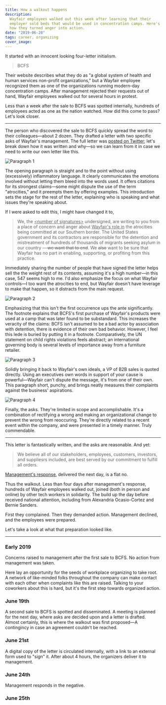 ```yaml
---
title: How a walkout happens
description:
  Wayfair employees walked out this week after learning that their
  employer sold beds that would be used in concentration camps. Here's
  how they turned anger into action.
date: "2019-06-28"
tags: career, organizing
cover_image:
---
```


It started with an innocent looking four-letter initialism.

> BCFS

Their website describes what they do as "a global system of health and
human services non-profit organizations," but a Wayfair employee
recognized them as one of the organizations running modern-day
concentration camps. After management rejected their requests out of
hand, Wayfair employees walked out for several hours in protest.

Less than a week after the sale to BCFS was spotted internally, hundreds
of employees acted as one as the nation watched. How did this come to
pass? Let's look closer.

---

The person who discovered the sale to BCFS quickly spread the word to
their colleagues—about 2 dozen. They drafted a letter with two specific
asks of Wayfair's management. The full letter was
[posted on Twitter](https://twitter.com/sun_daiz/status/1143548274240102401);
let's break down how it was written and why—so we can learn from it in
case we need to write our own letter like this.

![Paragraph 1](/images/wayfair-1.jpg)

The opening paragraph is straight and to the point without using
(excessively) inflammatory language. It clearly communicates the
emotions involved without letting them bleed into the words used. It
offers citations for its strongest claims—some might dispute the use of
the term "atrocities," and it preempts them by offering examples. This
introduction sets the stage for the rest of the letter, explaining who
is speaking and what issues they're speaking about.

If I were asked to edit this, I might have changed it to,

> We, the <ins>\<number of signatures\></ins> undersigned, are writing
> to you from a place of concern and anger about <ins>Wayfair's role
> in</ins> the atrocities being committed at our Southern border. The
> United States government and its contractors are responsible for the
> detention and mistreatment of hundreds of thousands of migrants
> seeking asylum in our country <del>-- we want that to end</del>. We
> ~~also~~ want to be sure that Wayfair has no part in enabling,
> supporting, or profiting from this practice.

Immediately sharing the number of people that have signed the letter
helps sell the the weight rest of its contents, assuming it's a high
number—in this case, 547 seems high to me. I'd also emphasize the focus
on what Wayfair controls—I too want the atrocities to end, but Wayfair
doesn't have leverage to make that happen, so it distracts from the main
request.

![Paragraph 2](/images/wayfair-2.jpg)

Emphasizing that this isn't the first occurrence ups the ante
significantly. The footnote explains that BCFS's first purchase of
Wayfair's products were used at a camp that was later found to be
substandard. This increases the veracity of the claims: BCFS isn't
assumed to be a bad actor by association with detention, there is
evidence of their own bad behavior. However, I feel this lede is buried
by putting it in a footnote. Comparatively, the UN statement on child
rights violations feels abstract; an international governing body is
several levels of importance away from a furniture retailer.

![Paragraph 3](/images/wayfair-3.jpg)

Solidly bringing it back to Wayfair's own ideals, a VP of B2B sales is
quoted directly. Using an executives own words in support of your cause
is powerful—Wayfair can't dispute the message, it's from one of their
own. This paragraph short, punchy, and brings neatly measures their
complaints against the business' aspirations.

![Paragraph 4](/images/wayfair-4.jpg)

Finally, the asks. They're limited in scope and accomplishable. It's a
combination of rectifying a wrong and making an organizational change to
prevent the wrong from reoccuring. They're directly related to a recent
event within the company, and were presented in a timely manner. Truly
commendable.

---

This letter is fantastically written, and the asks are reasonable. And
yet:

> We believe all of our stakeholders, employees, customers, investors,
> and suppliesrs included, are best served by our commitment to fulfill
> all orders.

[Management's response](https://twitter.com/FizFashizzle/status/1143530739541139457),
delivered the next day, is a flat no.

Thus the walkout. Less than four days after management's response,
hundreds of Wayfair employees walked out, joined (both in person and
online) by other tech workers in solidarity. The build up the day before
received national attention, including from Alexandria Ocasio-Cortez and
Bernie Sanders.

First they complained. Then they demanded action. Management declined,
and the employees were prepared.

Let's take a look at what that preparation looked like.

---

### Early 2019

Concerns raised to management after the first sale to BCFS. No action
from management was taken.

Here lay an opportunity for the seeds of workplace organizing to take
root. A network of like-minded folks throughout the company can make
contact with each other when complaints like this are raised. Talking to
your coworkers about this is hard, but it's the first step towards
organized action.

### June 19th

A second sale to BCFS is spotted and disseminated. A meeting is planned
for the next day, where asks are decided upon and a letter is drafted.
Almost certainly, this is where the walkout was first proposed—A
contingincy in case an agreement couldn't be reached.

### June 21st

A digital copy of the letter is circulated internally, with a link to an
external form used to "sign" it. After about 4 hours, the organizers
deliver it to management.

### June 24th

Management responds in the negative.

### June 25th
